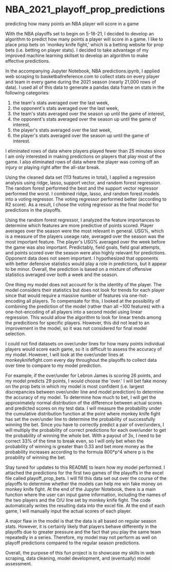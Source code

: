 # NBA_2021_playoff_prop_predictions
predicting how many points an NBA player will score in a game

With the NBA playoffs set to begin on 5-18-21, I decided to develop an algorithm to predict how many points a player will score in a game.  I like to place prop bets on 'monkey knife fight,' which is a betting website for prop bets (i.e. betting on player stats).  I decided to take advantage of my improved machine learning skillset to develop an algorithm to make effective predictions.

In the accompanying Jupyter Notebook, NBA predictions.ipynb, I applied web scraping to basketballreference.com to collect stats on every player and team in every game during the 2021 season (nearly 21,000 rows of data). I used all of this data to generate a pandas data frame on stats in the following categories:
1) the team's stats averaged over the last week,
2) the opponent's stats averaged over the last week,
3) the team's stats averaged over the season up until the game of interest,
4) the opponent's stats averaged over the season up until the game of interest,
5) the player's stats averaged over the last week,
6) the player's stats averaged over the season up until the game of interest.

I eliminated rows of data where players played fewer than 25 minutes since I am only interested in making predictions on players that play most of the game.  I also eliminated rows of data where the player was coming off an injury or playing right after the all-star break.

Using the cleaned data set (113 features in total), I applied a regression analysis using ridge, lasso, support vector, and random forest regression.  The random forest performed the best and the support vector regressor performed the worst.  I combined ridge, lasso, and random forest models into a voting regressor.  The voting regressor performed better (according to R2 score).  As a result, I chose the voting regressor as the final model for predictions in the playoffs.

Using the random forest regressor, I analyzed the feature importances to determine which features are more predictive of points scored.  Player averages over the season were the most relevant in general.  USG%, which is a measure of the players useage rate, averaged over the season was the most important feature.  The player's USG% averaged over the week before the game was also important.  Predictably, field goals, field goal attempts, and points scored over the season were also highly relevant for predictions.  Opponent data does not seem important.  I hypothesized that opponents with better defensive statistics would play a role in predictions, but it appear to be minor.  Overall, the prediction is based on a mixture of offensive statistics averaged over both a week and the season.

One thing my model does not account for is the identity of the player.  The model considers their statistics but does not look for trends for each player since that would require a massive number of features via one-hot-encoding all players.  To compensate for this, I looked at the possibility of combining the prediction of the model (rather than all ~100 features) with a one-hot-encoding of all players into a second model using linear regression.  This would allow the algorithm to look for linear trends among the predicitions for specific players.  However, this did not lead to an improvement in the model, so it was not considered for final model selection.

I could not find datasets on over/under lines for how many points individual players would score each game, so it is difficult to assess the accuracy of my model.  However, I will look at the over/under lines at monkeyknifefight.com every day throughout the playoffs to collect data over time to compare to my model prediction.

For example, if the over/under for Lebron James is scoring 26 points, and my model predicts 29 points, I would choose the 'over.'  I will bet fake money on the prop bets in which my model is most confident (i.e. largest discrepancies between over/under line and model prediction) to determine the accuracy of my model.  To determine how much to bet, I will get the approximately normal distribution of the difference between actual scores and predicted scores on my test data.  I will measure the probability under the cumulative distribution function at the point where monkey knife fight has set the over/under line to determine the probability of successfully winning the bet.  Since you have to correctly predict a pair of over/unders, I will multiply the probability of correct predictions for each over/under to get the probability of winning the whole bet.  With a payout of 3x, I need to be correct 33% of the time to break even, so I will only bet when the probability of winning is greater than 0.33 and bet more money as the probability increases according to the formula 800*p^4 where p is the proability of winning the bet.

Stay tuned for updates to this README to learn how my model performed. I attached the predictions for the first two games of the playoffs in the excel file called playoff_prop_bets.  I will fill this data set out over the course of the playoffs to determine whether the models can help me win fake money on monkey knife fight.  At the end of the Jupyter Notebook, there is a main function where the user can input game information, including the names of the two players and the O/U line set by monkey knife fight. The code automatically writes the resulting data into the excel file.  At the end of each game, I will manually input the actual scores of each player.

A major flaw in the model is that the data is all based on regular season stats.  However, it is certainly likely that players behave differently in the playoffs due to greater pressure and the fact that you play the same team repeatedly in a series.  Therefore, my model may not perform as well on playoff predictions compared to the regular season predictions.

Overall, the purpose of this fun project is to showcase my skills in web scraping, data cleaning, model development, and (eventually) model assessment.
